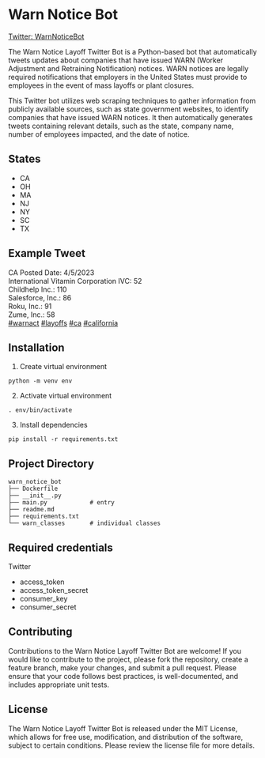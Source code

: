 # Warn Notice Bot

[Twitter: WarnNoticeBot](https://twitter.com/WarnNoticeBot/)

The Warn Notice Layoff Twitter Bot is a Python-based bot that automatically tweets updates about companies that have issued WARN (Worker Adjustment and Retraining Notification) notices. WARN notices are legally required notifications that employers in the United States must provide to employees in the event of mass layoffs or plant closures. 

This Twitter bot utilizes web scraping techniques to gather information from publicly available sources, such as state government websites, to identify companies that have issued WARN notices. It then automatically generates tweets containing relevant details, such as the state, company name, number of employees impacted, and the date of notice.

## States
- CA
- OH
- MA
- NJ
- NY
- SC
- TX 

## Example Tweet

CA Posted Date: 4/5/2023\
International Vitamin Corporation IVC: 52\
Childhelp Inc.: 110\
Salesforce, Inc.: 86\
Roku, Inc.: 91\
Zume, Inc.: 58\
[#warnact](https://twitter.com/hashtag/warnact?src=hashtag_click)  [#layoffs](https://twitter.com/hashtag/layoffs?src=hashtag_click)  [#ca](https://twitter.com/hashtag/ca?src=hashtag_click)  [#california](https://twitter.com/hashtag/california?src=hashtag_click)


## Installation
1. Create virtual environment
 ```console
python -m venv env 
 ```
2. Activate virtual environment
```console
. env/bin/activate 
 ```
 3. Install dependencies
```console
pip install -r requirements.txt 
 ```

## Project Directory
```console
warn_notice_bot
├── Dockerfile
├── __init__.py
├── main.py            # entry
├── readme.md
├── requirements.txt
└── warn_classes       # individual classes
```

## Required credentials
Twitter

 - access_token
 - access_token_secret
 - consumer_key
 - consumer_secret


## Contributing

Contributions to the Warn Notice Layoff Twitter Bot are welcome! If you would like to contribute to the project, please fork the repository, create a feature branch, make your changes, and submit a pull request. Please ensure that your code follows best practices, is well-documented, and includes appropriate unit tests.

## License

The Warn Notice Layoff Twitter Bot is released under the MIT License, which allows for free use, modification, and distribution of the software, subject to certain conditions. Please review the license file for more details.

